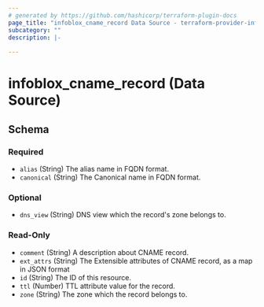```yaml
---
# generated by https://github.com/hashicorp/terraform-plugin-docs
page_title: "infoblox_cname_record Data Source - terraform-provider-infoblox"
subcategory: ""
description: |-
  
---
```


# infoblox_cname_record (Data Source)





<!-- schema generated by tfplugindocs -->
## Schema

### Required

- `alias` (String) The alias name in FQDN format.
- `canonical` (String) The Canonical name in FQDN format.

### Optional

- `dns_view` (String) DNS view which the record's zone belongs to.

### Read-Only

- `comment` (String) A description about CNAME record.
- `ext_attrs` (String) The Extensible attributes of CNAME record, as a map in JSON format
- `id` (String) The ID of this resource.
- `ttl` (Number) TTL attribute value for the record.
- `zone` (String) The zone which the record belongs to.


